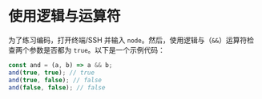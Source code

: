 # 使用逻辑与运算符

为了练习编码，打开终端/SSH 并输入 `node`。然后，使用逻辑与（`&&`）运算符检查两个参数是否都为 `true`。以下是一个示例代码：

```js
const and = (a, b) => a && b;
and(true, true); // true
and(true, false); // false
and(false, false); // false
```
